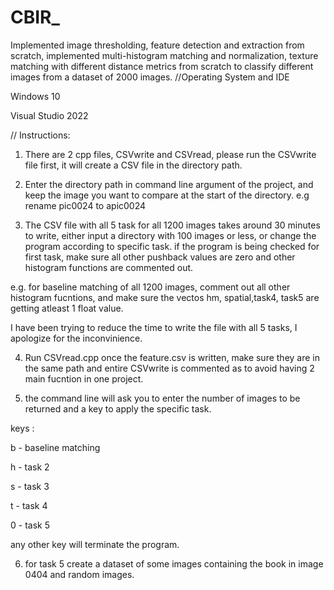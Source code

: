 # CBIR_
Implemented image thresholding, feature detection and extraction from scratch, implemented multi-histogram matching and normalization, texture matching with different distance metrics from scratch to classify different images from a dataset of 2000 images. 
//Operating System and IDE

Windows 10

Visual Studio 2022

// Instructions:

1) There are 2 cpp files, CSVwrite and CSVread, please run the CSVwrite file first, it will create a CSV file in the directory path.

2) Enter the directory path in command line argument of the project, and keep the image you want to compare at the start of the directory. e.g rename pic0024 to apic0024

3) The CSV file with all 5 task for all 1200 images takes around 30 minutes to write, either input a directory with 100 images or less, or change the program according to specific task. if the program is being checked for first task, make sure all other pushback values are zero and other histogram functions are commented out.

e.g. for baseline matching of all 1200 images, comment out all other histogram fucntions, and make sure the vectos hm, spatial,task4, task5 are getting atleast 1 float value.

I have been trying to reduce the time to write the file with all 5 tasks, I apologize for the inconvinience.

4) Run CSVread.cpp once the feature.csv is written, make sure they are in the same path and entire CSVwrite is commented as to avoid having 2 main fucntion in one project.

5) the command line will ask you to enter the number of images to be returned and a key to apply the specific task.



keys :

b - baseline matching

h - task 2

s - task 3

t - task 4

0 - task 5

any other key will terminate the program.



6) for task 5 create a dataset of some images containing the book in image 0404 and random images.

